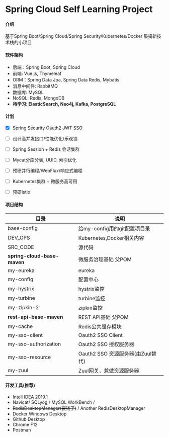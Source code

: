 # Spring Cloud Self Learning Project

#### 介绍
基于Spring Boot/Spring Cloud/Spring Security/Kubernetes/Docker 鼓捣新技术栈的小项目

#### 软件架构
- 后端：Spring Boot, Spring Cloud
- 前端: Vue.js, Thymeleaf
- ORM：Spring Data Jpa, Spring Data Redis, Mybatis
- 消息中间件: RabbitMQ
- 数据库: MySQL
- NoSQL: Redis, MongoDB
- **待学习: ElasticSearch, Neo4j, Kafka, PostgreSQL**

#### 计划

- [x] Spring Security Oauth2 JWT SSO
- [ ] 设计高并发接口/性能优化/乐观锁
- [ ] Spring Session + Redis 会话集群
- [ ] Mycat分库分表, UUID, 索引优化
- [ ] 预研并行编程/WebFlux/响应式编程
- [ ] Kubernetes集群 + 微服务高可用
- [ ] 预研Istio



#### 项目结构

|  目录   | 说明  |
|  ----  | ----  |
| base-config | 给my-config用的git配置项目录 |
| DEV_OPS | Kubernetes,Docker相关内容 |
| SRC_CODE  | 源代码 |
| **spring-cloud-base-maven**  | 微服务治理基础 父POM |
|  my-eureka  | eureka  |
|  my-config  | 配置中心 |
|  my-hystrix  | hystrix监控  |
|  my-turbine  |  turbine监控 |
|  my-zipkin-2  | zipkin监控  |
|  **rest-api-base-maven**  | REST API基础 父POM  |
| my-cache | Redis公共缓存模块 |
| my-sso-client | Oauth2 SSO Client |
| my-sso-authorization | Oauth2 SSO 授权服务器 |
| my-sso-resource | Oauth2 SSO 资源服务器(由Zuul替代) |
| my-zuul | Zuul网关，兼做资源服务器 |


#### 开发工具(推荐)

- Intell IDEA 2019.1
- Navicat/ SQLyog / MySQL WorkBench /
- ~~RedisDesktopManager(要钱了)~~ / Another RedisDesktopManager
- Docker Windows Desktop
- Github Desktop
- Chrome F12
- Postman


